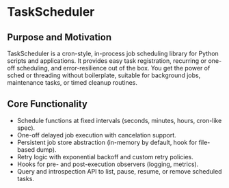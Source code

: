 # TaskScheduler

## Purpose and Motivation
TaskScheduler is a cron-style, in-process job scheduling library for Python scripts and applications. It provides easy task registration, recurring or one-off scheduling, and error-resilience out of the box. You get the power of sched or threading without boilerplate, suitable for background jobs, maintenance tasks, or timed cleanup routines.

## Core Functionality
- Schedule functions at fixed intervals (seconds, minutes, hours, cron-like spec).
- One-off delayed job execution with cancelation support.
- Persistent job store abstraction (in-memory by default, hook for file-based dump).
- Retry logic with exponential backoff and custom retry policies.
- Hooks for pre- and post-execution observers (logging, metrics).
- Query and introspection API to list, pause, resume, or remove scheduled tasks.

